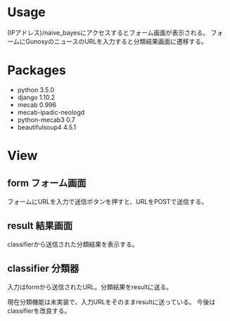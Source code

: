 # Usage

(IPアドレス)/naive\_bayesにアクセスするとフォーム画面が表示される。
フォームにGunosyのニュースのURLを入力すると分類結果画面に遷移する。

# Packages

+ python 3.5.0
+ django 1.10.2
+ mecab 0.996
+ mecab-ipadic-neologd
+ python-mecab3 0.7
+ beautifulsoup4 4.5.1

# View

## form フォーム画面
フォームにURLを入力で送信ボタンを押すと、URLをPOSTで送信する。
## result 結果画面
classifierから送信された分類結果を表示する。
## classifier 分類器
入力はformから送信されたURL。分類結果をresultに送る。

現在分類機能は未実装で、入力URLをそのままresultに送っている。
今後はclassifierを改良する。
